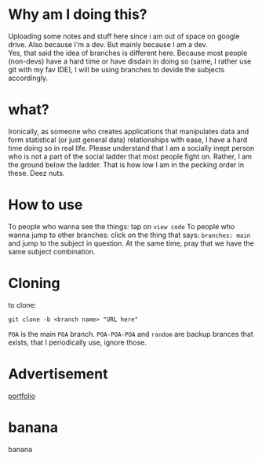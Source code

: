 # Why am I doing this?
Uploading some notes and stuff here since i am out of space on google drive. Also because I'm a dev. But mainly because I am a dev.   
Yes, that said the idea of branches is different here. Because most people (non-devs) have a hard time or have disdain in doing so (same, I rather use git with my fav IDE), I will be using branches to devide the subjects accordingly.   


# what?
Ironically, as someone who creates applications that manipulates data and form statistical (or just general data) relationships with ease, I have a hard time doing so in real life. Please understand that I am a socially inept person who is not a part of the social ladder that most people fight on. Rather, I am the ground below the ladder. That is how low I am in the pecking order in these. Deez nuts.




# How to use
To people who wanna see the things: tap on `view code`
To people who wanna jump to other branches: click on the thing that says: `branches: main` and jump to the subject in question. At the same time, pray that we have the same subject combination.   

# Cloning
to clone: 
```
git clone -b <branch name> "URL here"
```


`POA` is the main `POA` branch. `POA-POA-POA` and `random` are backup brances that exists, that I periodically use, ignore those.


# Advertisement
[portfolio](https://code.senghong.xyz)























































































# banana
banana
